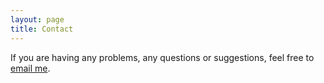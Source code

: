 ```yaml
---
layout: page
title: Contact
---
```


If you are having any problems, any questions or suggestions, feel free to [email me](derekcchan@outlook.com).
